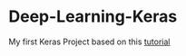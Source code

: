 # Deep-Learning-Keras
My first Keras Project based on this [tutorial](https://machinelearningmastery.com/tutorial-first-neural-network-python-keras/?fbclid=IwAR2akDCQo5o9pO17x2fMXFBzP8CrC8Wa_C61BdDni3n2WUU4PFozgmi3Ct8)
